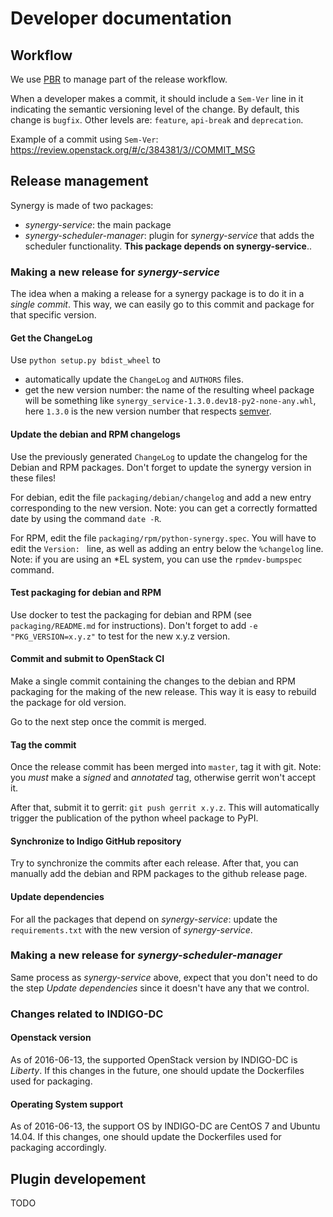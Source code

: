 # Developer documentation

## Workflow
We use [PBR](http://docs.openstack.org/developer/pbr/) to manage part of the release workflow.

When a developer makes a commit, it should include a `Sem-Ver` line in it indicating the semantic versioning level of the change. By default, this change is `bugfix`. Other levels are: `feature`, `api-break` and `deprecation`.

Example of a commit using `Sem-Ver`: https://review.openstack.org/#/c/384381/3//COMMIT_MSG

## Release management
Synergy is made of two packages:

- *synergy-service*: the main package
- *synergy-scheduler-manager*: plugin for *synergy-service* that adds the scheduler functionality. **This package depends on synergy-service**..

### Making a new release for *synergy-service*
The idea when a making a release for a synergy package is to do it in a *single commit*. This way, we can easily go to this commit and package for that specific version.

#### Get the ChangeLog
Use `python setup.py bdist_wheel` to
- automatically update the `ChangeLog` and `AUTHORS` files.
- get the new version number: the name of the resulting wheel package will be something like `synergy_service-1.3.0.dev18-py2-none-any.whl`, here `1.3.0` is the new version number that respects [semver](http://semver.org).

#### Update the debian and RPM changelogs
Use the previously generated `ChangeLog` to update the changelog for the Debian and RPM packages. Don't forget to update the synergy version in these files!

For debian, edit the file `packaging/debian/changelog` and add a new entry corresponding to the new version.
Note: you can get a correctly formatted date by using the command `date -R`.

For RPM, edit the file `packaging/rpm/python-synergy.spec`.
You will have to edit the `Version: ` line, as well as adding an entry below the `%changelog` line.
Note: if you are using an \*EL system, you can use the `rpmdev-bumpspec` command.

#### Test packaging for debian and RPM
Use docker to test the packaging for debian and RPM (see `packaging/README.md` for instructions). Don't forget to add `-e "PKG_VERSION=x.y.z"` to test for the new x.y.z version.

#### Commit and submit to OpenStack CI
Make a single commit containing the changes to the debian and RPM packaging for the making of the new release. This way it is easy to rebuild the package for old version.

Go to the next step once the commit is merged.

#### Tag the commit
Once the release commit has been merged into `master`, tag it with git.
Note: you *must* make a *signed* and *annotated* tag, otherwise gerrit won't accept it.

After that, submit it to gerrit: `git push gerrit x.y.z`. This will automatically trigger the publication of the python wheel package to PyPI.

#### Synchronize to Indigo GitHub repository
Try to synchronize the commits after each release.
After that, you can manually add the debian and RPM packages to the github release page.

#### Update dependencies
For all the packages that depend on *synergy-service*: update the `requirements.txt` with the new version of *synergy-service*.

### Making a new release for *synergy-scheduler-manager*
Same process as *synergy-service* above, expect that you don't need to do the step *Update dependencies* since it doesn't have any that we control.

### Changes related to INDIGO-DC
#### Openstack version
As of 2016-06-13, the supported OpenStack version by INDIGO-DC is *Liberty*.
If this changes in the future, one should update the Dockerfiles used for packaging.
#### Operating System support
As of 2016-06-13, the support OS by INDIGO-DC are CentOS 7 and Ubuntu 14.04.
If this changes, one should update the Dockerfiles used for packaging accordingly.

## Plugin developement
TODO